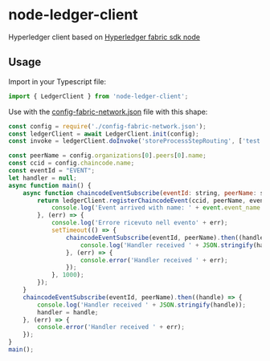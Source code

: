# node-ledger-client

Hyperledger client based on [Hyperledger fabric sdk node](https://fabric-sdk-node.github.io/)

## Usage
Import in your Typescript file:<br/>
```javascript
import { LedgerClient } from 'node-ledger-client';
```

Use with the [config-fabric-network.json](https://github.com/ascatox/node-ledger-client/blob/master/resources/config-fabric-network.json) file with this shape: <br/>
```javascript
const config = require('./config-fabric-network.json');
const ledgerClient = await LedgerClient.init(config); 
const invoke = ledgerClient.doInvoke('storeProcessStepRouting', ['test']);

const peerName = config.organizations[0].peers[0].name;
const ccid = config.chaincode.name;
const eventId = "EVENT";
let handler = null;
async function main() {
    async function chaincodeEventSubscribe(eventId: string, peerName: string) {
        return ledgerClient.registerChaincodeEvent(ccid, peerName, eventId, (event) => {
            console.log('Event arrived with name: ' + event.event_name + ' and with payload ' + Buffer.from(event.payload));
        }, (err) => {
            console.log('Errore ricevuto nell evento' + err);
            setTimeout(() => {
                chaincodeEventSubscribe(eventId, peerName).then((handler) => {
                    console.log('Handler received ' + JSON.stringify(handler));
                }, (err) => {
                    console.error('Handler received ' + err);
                });
            }, 1000);
        });
    }
    chaincodeEventSubscribe(eventId, peerName).then((handle) => {
        console.log('Handler received ' + JSON.stringify(handle));
        handler = handle;
    }, (err) => {
        console.error('Handler received ' + err);
    });
}
main();
```
